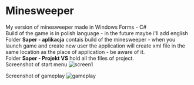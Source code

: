 # Minesweeper
My version of minesweeper made in Windows Forms - C#\
Build of the game is in polish language - in the future maybe i'll add english\
Folder **Saper - aplikacja** contais build of the minesweeper - when you launch game and create new user the application will create xml file in the same location as the place of application - be aware of it.\
Folder **Saper - Projekt VS** hold all the files of project.\
Screenshot of start menu
![screen1](https://user-images.githubusercontent.com/56958103/123458147-000cd480-d5e5-11eb-8ca0-8e59ff7ffe3b.PNG)

Screenshot of gameplay
![gameplay](https://user-images.githubusercontent.com/56958103/123458762-b53f8c80-d5e5-11eb-8544-7ea1c4b85792.PNG)
